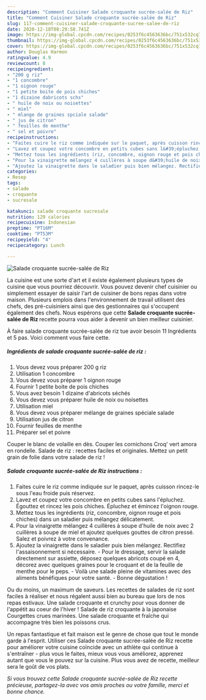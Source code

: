 ```yaml
---
description: "Comment Cuisiner Salade croquante sucrée-salée de Riz"
title: "Comment Cuisiner Salade croquante sucrée-salée de Riz"
slug: 117-comment-cuisiner-salade-croquante-sucree-salee-de-riz
date: 2020-12-18T08:29:58.741Z
image: https://img-global.cpcdn.com/recipes/0253f6c4563636bc/751x532cq70/salade-croquante-sucree-salee-de-riz-photo-principale-de-la-recette.jpg
thumbnail: https://img-global.cpcdn.com/recipes/0253f6c4563636bc/751x532cq70/salade-croquante-sucree-salee-de-riz-photo-principale-de-la-recette.jpg
cover: https://img-global.cpcdn.com/recipes/0253f6c4563636bc/751x532cq70/salade-croquante-sucree-salee-de-riz-photo-principale-de-la-recette.jpg
author: Douglas Harmon
ratingvalue: 4.9
reviewcount: 8
recipeingredient:
- "200 g riz"
- "1 concombre"
- "1 oignon rouge"
- "1 petite boite de pois chiches"
- "1 dizaine dabricots schs"
- " huile de noix ou noisettes"
- " miel"
- " mlange de graines spciale salade"
- " jus de citron"
- " feuilles de menthe"
- " sel et poivre"
recipeinstructions:
- "Faites cuire le riz comme indiquée sur le paquet, après cuisson rincez-le sous l&#39;eau froide puis réservez."
- "Lavez et coupez votre concombre en petits cubes sans l&#39;épluchez. Égouttez et rincez les pois chiches. Épluchez et émincez l&#39;oignon rouge."
- "Mettez tous les ingrédients (riz, concombre, oignon rouge et pois chiches) dans un saladier puis mélangez délicatement."
- "Pour la vinaigrette mélangez 4 cuillères à soupe d&#39;huile de noix avec 2 cuillères à soupe de miel et ajoutez quelques gouttes de citron pressé. Salez et poivrez à votre convenance."
- "Ajoutez la vinaigrette dans le saladier puis bien mélangez. Rectifiez l&#39;assaisonnement si nécessaire. Pour le dressage, servir la salade directement sur assiette, déposez quelques abricots coupé en 4, décorez avec quelques graines pour le croquant et de la feuille de menthe pour le peps. Voilà une salade pleine de vitamines avec des aliments bénéfiques pour votre santé. Bonne dégustation !"
categories:
- Resep
tags:
- salade
- croquante
- sucresale

katakunci: salade croquante sucresale 
nutrition: 129 calories
recipecuisine: Indonesian
preptime: "PT16M"
cooktime: "PT53M"
recipeyield: "4"
recipecategory: Lunch

---
```



![Salade croquante sucrée-salée de Riz](https://img-global.cpcdn.com/recipes/0253f6c4563636bc/751x532cq70/salade-croquante-sucree-salee-de-riz-photo-principale-de-la-recette.jpg)

La cuisine est une sorte d'art et il existe également plusieurs types de cuisine que vous pourriez découvrir. Vous pouvez devenir chef cuisinier ou simplement essayer de saisir l'art de cuisiner de bons repas dans votre maison. Plusieurs emplois dans l'environnement de travail utilisent des chefs, des pré-cuisiniers ainsi que des gestionnaires qui s'occupent également des chefs. Nous espérons que cette <strong> Salade croquante sucrée-salée de Riz </strong> recette pourra vous aider à devenir un bien meilleur cuisinier.

<!--inarticleads1-->

À faire salade croquante sucrée-salée de riz tue avoir besoin 11 Ingrédients et 5 pas. Voici comment vous faire cette.

##### Ingrédients de salade croquante sucrée-salée de riz :

1. Vous devez vous préparer 200 g riz
1. Utilisation 1 concombre
1. Vous devez vous préparer 1 oignon rouge
1. Fournir 1 petite boite de pois chiches
1. Vous avez besoin 1 dizaine d&#39;abricots séchés
1. Vous devez vous préparer  huile de noix ou noisettes
1. Utilisation  miel
1. Vous devez vous préparer  mélange de graines spéciale salade
1. Utilisation  jus de citron
1. Fournir  feuilles de menthe
1. Préparer  sel et poivre


Couper le blanc de volaille en dès. Couper les cornichons Croq&#39; vert amora en rondelle. Salade de riz : recettes faciles et originales. Mettez un petit grain de folie dans votre salade de riz ! 

<!--inarticleads2-->

##### Salade croquante sucrée-salée de Riz instructions :

1. Faites cuire le riz comme indiquée sur le paquet, après cuisson rincez-le sous l&#39;eau froide puis réservez.
1. Lavez et coupez votre concombre en petits cubes sans l&#39;épluchez. Égouttez et rincez les pois chiches. Épluchez et émincez l&#39;oignon rouge.
1. Mettez tous les ingrédients (riz, concombre, oignon rouge et pois chiches) dans un saladier puis mélangez délicatement.
1. Pour la vinaigrette mélangez 4 cuillères à soupe d&#39;huile de noix avec 2 cuillères à soupe de miel et ajoutez quelques gouttes de citron pressé. Salez et poivrez à votre convenance.
1. Ajoutez la vinaigrette dans le saladier puis bien mélangez. Rectifiez l&#39;assaisonnement si nécessaire. - Pour le dressage, servir la salade directement sur assiette, déposez quelques abricots coupé en 4, décorez avec quelques graines pour le croquant et de la feuille de menthe pour le peps. - Voilà une salade pleine de vitamines avec des aliments bénéfiques pour votre santé. - Bonne dégustation !


Ou du moins, un maximum de saveurs. Les recettes de salades de riz sont faciles à réaliser et nous régalent aussi bien au bureau que lors de nos repas estivaux. Une salade croquante et crunchy pour vous donner de l&#39;appétit au coeur de l&#39;hiver ! Salade de riz croquante à la japonaise Courgettes crues marinées. Une salade croquante et fraîche qui accompagne très bien les poissons crus. 

<!--inarticleads1-->

<p>
Un repas fantastique et fait maison est le genre de chose que tout le monde garde à l'esprit. Utiliser ces Salade croquante sucrée-salée de Riz recette pour améliorer votre cuisine coïncide avec un athlète qui continue à s'entraîner - plus vous le faites, mieux vous vous améliorez, apprenez autant que vous le pouvez sur la cuisine. Plus vous avez de recette, meilleur sera le goût de vos plats.
</p>

<p>
<i>Si vous trouvez cette Salade croquante sucrée-salée de Riz recette précieuse, partagez-la avec vos amis proches ou votre famille, merci et bonne chance.</i>
</p>
